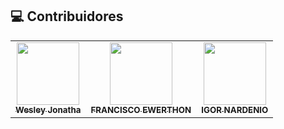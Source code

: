 ## 💻 Contribuidores<br>

<table>
  <tr>
    <td align="center">
      <a href="#">
        <img src="https://web.whatsapp.com/pp?e=https%3A%2F%2Fpps.whatsapp.net%2Fv%2Ft61.24694-24%2F101390069_178350906893425_7172538017720374299_n.jpg%3Fccb%3D11-4%26oh%3Df0568fc184b2be46cecc0c6a1effc064%26oe%3D612F4A42&t=l&u=558897542121%40c.us&i=1590789444&n=xRm87d0I4jr%2BtHyfUytIEYS231H7W8AaAWEHunfOjtY%3D" width="100px;" /><br>
        <sub>
          <b>Wesley Jonatha</b>
        </sub>
      </a>
    </td>
    <td align="center">
      <a href="#">
        <img src="https://web.whatsapp.com/pp?e=https%3A%2F%2Fpps.whatsapp.net%2Fv%2Ft61.24694-24%2F152823480_429177718314378_6857097552197273880_n.jpg%3Fccb%3D11-4%26oh%3D66aac577eafe00f3c5a07086feb9cb09%26oe%3D613032D9&t=l&u=558893135630%40c.us&i=1614220491&n=ycyZlAbCCKgzUswQOgtRGZw95Qh%2FAoXg3ogFLAjhH40%3D" width="100px;" /><br>
        <sub>
          <b>FRANCISCO EWERTHON</b>
        </sub>
      </a>
    </td>
    <td align="center">
      <a href="#">
        <img src="https://web.whatsapp.com/pp?e=https%3A%2F%2Fpps.whatsapp.net%2Fv%2Ft61.24694-24%2F222765632_210989684330574_8242510985573573594_n.jpg%3Fccb%3D11-4%26oh%3D5b3fda2fc2cebc8ff9a45136fa3b617b%26oe%3D612F97CC&t=l&u=558799320130%40c.us&i=1629208111&n=sAKKcRjWOZVCDpbkZKucXuJTXD4Gs0LV%2BxKThpL%2BnQg%3D" width="100px;" /><br>
        <sub>
          <b>IGOR NARDENIO</b>
        </sub>
      </a>
    </td>
  </tr>
</table>
